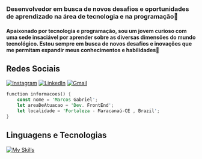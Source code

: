 ### Desenvolvedor em busca de novos desafios e oportunidades de aprendizado na área de tecnologia e na programação🤠

#### Apaixonado por tecnologia e programação, sou um jovem curioso com uma sede insaciável por aprender sobre as diversas dimensões do mundo tecnológico. Estou sempre em busca de novos desafios e inovações que me permitam expandir meus conhecimentos e habilidades🤖

## Redes Sociais

[![Instagram](https://img.shields.io/badge/Instagram-E4405F?style=for-the-badge&logo=instagram&logoColor=white)](https://www.instagram.com/mxrqiim/) [![LinkedIn](https://img.shields.io/badge/LinkedIn-0077B5?style=for-the-badge&logo=linkedin&logoColor=white)](https://www.linkedin.com/in/marcos-gabriel-05287a322/) [![Gmail](https://img.shields.io/badge/Gmail-D14836?style=for-the-badge&logo=gmail&logoColor=white)](marcosindev@gmail.com)

```rust
function informacoes() {
    const nome = 'Marcos Gabriel';
    let areaDeAtuacao = 'Dev. FrontEnd';
    let localidade = 'Fortaleza - Maracanaú-CE , Brazil';
}
```
## Linguagens e Tecnologias

[![My Skills](https://skillicons.dev/icons?i=js,py,css,sass,html,react,nodejs,mysql,bootstrap&theme=dark)](https://skillicons.dev)
